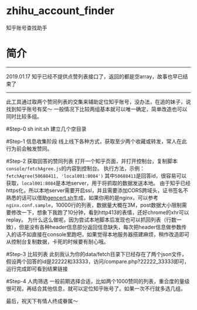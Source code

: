 # zhihu_account_finder
知乎账号查找助手

# 简介

-------

2019.01.17 知乎已经不提供点赞列表接口了，返回的都是空array，故事也早已结束了

-------

此工具通过取两个赞同列表的交集来辅助定位知乎账号，没办法，在追的妹子，说找到知乎账号有奖～
一般情况下比较两组基本就可以唯一确定，简单改造也可以同时比较多组。

#Step-0 sh init.sh
建立几个空目录

#Step-1 信息收集阶段
线上线下各种方式，获取至少两个收藏或转发，常人在此行为前会触发赞同。

#Step-2 获取回答的赞同列表
打开一个知乎页面，并打开控制台，复制脚本`console/fetchAgree.js`的内容到控制台。
执行方法，示例：`fetchAgree(50688411, 'local001:8084')`
其中`50688411`是回答id，很容易可以获取，`local001:8084`是本地server，用于将抓取的数据发送本地。
由于知乎已经https化，所以本地server需要开启ssl，并且需要添加CORS跨域头，证书签名不熟悉的话可以借助[gencert.sh](https://github.com/michaelliao/itranswarp.js/blob/master/conf/ssl/gencert.sh)生成，如果你用的是nginx，可以参考`nginx.conf.sample`，10000行的列表，数据量大概在3M，post数据大小限制需要修改一下，想象下我跑了10分钟，看到http413的表情，还好chrome的xhr可以replay。
为什么这么做呢，因为尝试本地脚本后发现也可以抓回列表（行数一致），但是没有各种header信息部分返回信息缺失，每次把header信息做参数传入的话不如直接在console里跑吧，如果觉得本地服务器搭建麻烦，稍作改造即可从控制台复制数据，卡死的时候要有耐心哦。

#Step-3 比较列表
此刻我认为你的data/fetch目录下已经存在了两个json文件，假设两个回答的id是22222和33333，访问/compare.php?22222_33333即可，运行完成即可看到结果链接

#Step-4 人肉筛选
一般前期选择合适，比如两个1000赞同的列表，重合度的量级很可观，再结合其他信息，就可以定位知乎账号了。如果一次不行就多选几组。

最后，祝天下有情人终成眷属～



